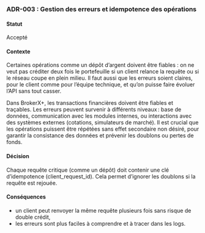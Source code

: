 ### ADR-003 : Gestion des erreurs et idempotence des opérations
#### Statut
Accepté 
#### Contexte 
Certaines opérations comme un dépôt d’argent doivent être fiables : on ne veut pas créditer deux fois le portefeuille si un client relance la requête ou si le réseau coupe en plein milieu.
Il faut aussi que les erreurs soient claires, pour le client comme pour l’équipe technique, et qu’on puisse faire évoluer l’API sans tout casser.

Dans BrokerX+, les transactions financières doivent être fiables et traçables. Les erreurs peuvent survenir à différents niveaux : base de données, communication avec les modules internes, ou interactions avec des systèmes externes (cotations, simulateurs de marché). Il est crucial que les opérations puissent être répétées sans effet secondaire non désiré, pour garantir la consistance des données et prévenir les doublons ou pertes de fonds.

#### Décision
Chaque requête critique (comme un dépôt) doit contenir une clé d’idempotence (client_request_id). Cela permet d’ignorer les doublons si la requête est rejouée.

#### Conséquences
- un client peut renvoyer la même requête plusieurs fois sans risque de double crédit,
- les erreurs sont plus faciles à comprendre et à tracer dans les logs.